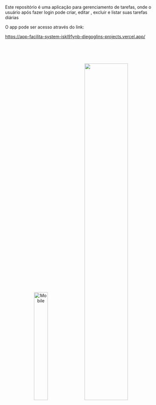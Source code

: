 Este repositório é uma aplicação para gerenciamento de tarefas, onde o usuário após fazer login pode criar, editar , excluir e listar suas tarefas diárias

O app pode ser acesso através do link: 

https://app-facilita-system-iskl91ynb-diegoglins-projects.vercel.app/

</br>
</br>

 <br/>
<div align='center' style={display: 'flex', alignItems='center'}>
  <p float='center'>
    <img src="https://github.com/DiegoGLins/App_FacilitaSystem/assets/107010634/0f15b5f5-e165-4a36-9c70-4c401b156f42" alt="Mobile" width="30%">
    <img src="https://github.com/DiegoGLins/App_FacilitaSystem/assets/107010634/2183124b-0828-4056-b8e5-a1cedcf8e68a" width="53%" heigth='30%'> 
  </p>
</div>
